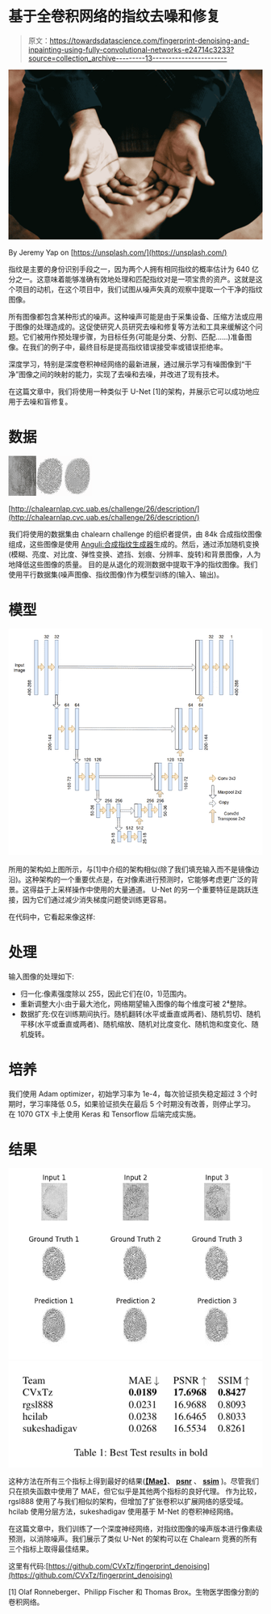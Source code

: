 # 基于全卷积网络的指纹去噪和修复

> 原文：<https://towardsdatascience.com/fingerprint-denoising-and-inpainting-using-fully-convolutional-networks-e24714c3233?source=collection_archive---------13----------------------->

![](img/e2a22aa7279778bbe7ff9c056f4d05e6.png)

By Jeremy Yap on [https://unsplash.com/](https://unsplash.com/)

指纹是主要的身份识别手段之一，因为两个人拥有相同指纹的概率估计为 640 亿分之一。这意味着能够准确有效地处理和匹配指纹对是一项宝贵的资产。这就是这个项目的动机，在这个项目中，我们试图从噪声失真的观察中提取一个干净的指纹图像。

所有图像都包含某种形式的噪声。这种噪声可能是由于采集设备、压缩方法或应用于图像的处理造成的。这促使研究人员研究去噪和修复等方法和工具来缓解这个问题。它们被用作预处理步骤，为目标任务(可能是分类、分割、匹配……)准备图像。在我们的例子中，最终目标是提高指纹错误接受率或错误拒绝率。

深度学习，特别是深度卷积神经网络的最新进展，通过展示学习有噪图像到“干净”图像之间的映射的能力，实现了去噪和去噪，并改进了现有技术。

在这篇文章中，我们将使用一种类似于 U-Net [1]的架构，并展示它可以成功地应用于去噪和盲修复。

# 数据

![](img/6c40007bf58ce6eaa8767e7010148589.png)

[http://chalearnlap.cvc.uab.es/challenge/26/description/](http://chalearnlap.cvc.uab.es/challenge/26/description/)

我们将使用的数据集由 chalearn challenge 的组织者提供，由 84k 合成指纹图像组成，这些图像是使用 [Anguli:合成指纹生成器](http://dsl.cds.iisc.ac.in/projects/Anguli/)生成的。然后，通过添加随机变换(模糊、亮度、对比度、弹性变换、遮挡、划痕、分辨率、旋转)和背景图像，人为地降低这些图像的质量。
目的是从退化的观测数据中提取干净的指纹图像。我们使用平行数据集(噪声图像、指纹图像)作为模型训练的(输入、输出)。

# 模型

![](img/fce20434b581de4736cbea3e4b43e035.png)

所用的架构如上图所示，与[1]中介绍的架构相似(除了我们填充输入而不是镜像边沿)。这种架构的一个重要优点是，在对像素进行预测时，它能够考虑更广泛的背景。这得益于上采样操作中使用的大量通道。
U-Net 的另一个重要特征是跳跃连接，因为它们通过减少消失梯度问题使训练更容易。

在代码中，它看起来像这样:

# 处理

输入图像的处理如下:

*   归一化:像素强度除以 255，因此它们在(0，1)范围内。
*   重新调整大小:由于最大池化，网络期望输入图像的每个维度可被 2⁴整除。
*   数据扩充:仅在训练期间执行。随机翻转(水平或垂直或两者)、随机剪切、随机平移(水平或垂直或两者)、随机缩放、随机对比度变化、随机饱和度变化、随机旋转。

# 培养

我们使用 Adam optimizer，初始学习率为 1e-4，每次验证损失稳定超过 3 个时期时，学习率降低 0.5，如果验证损失在最后 5 个时期没有改善，则停止学习。
在 1070 GTX 卡上使用 Keras 和 Tensorflow 后端完成实施。

# 结果

![](img/31db6a0539f25fa4c84215223dc93c0a.png)![](img/0cff6d90b00c9def374e2498fb90a611.png)

这种方法在所有三个指标上得到最好的结果([**【Mae】**](https://en.wikipedia.org/wiki/Mean_absolute_error)、 [**psnr**](https://en.wikipedia.org/wiki/Peak_signal-to-noise_ratio) 、 [**ssim**](https://en.wikipedia.org/wiki/Structural_similarity) )。尽管我们只在损失函数中使用了 MAE，但它似乎是其他两个指标的良好代理。
作为比较，rgsl888 使用了与我们相似的架构，但增加了扩张卷积以扩展网络的感受域。hcilab 使用分层方法，sukeshadigav 使用基于 M-Net 的卷积神经网络。

在这篇文章中，我们训练了一个深度神经网络，对指纹图像的噪声版本进行像素级预测，以消除噪声。我们展示了类似 U-Net 的架构可以在 Chalearn 竞赛的所有三个指标上取得最佳结果。

这里有代码:[https://github.com/CVxTz/fingerprint_denoising](https://github.com/CVxTz/fingerprint_denoising)

[1] Olaf Ronneberger、Philipp Fischer 和 Thomas Brox。生物医学图像分割的卷积网络。